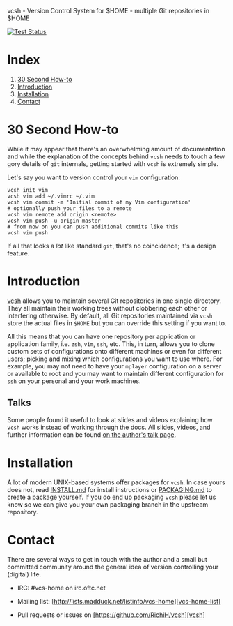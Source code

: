 vcsh - Version Control System for $HOME - multiple Git repositories in $HOME

[![Test Status](https://github.com/RichiH/vcsh/actions/workflows/test.yml/badge.svg)](https://github.com/RichiH/vcsh/actions/workflows/test.yml)

# Index

1. [30 Second How-to](#30-second-how-to)
2. [Introduction](#introduction)
3. [Installation](#installation)
4. [Contact](#contact)


# 30 Second How-to

While it may appear that there's an overwhelming amount of documentation and
while the explanation of the concepts behind `vcsh` needs to touch a few gory
details of `git` internals, getting started with `vcsh` is extremely simple.

Let's say you want to version control your `vim` configuration:

    vcsh init vim
    vcsh vim add ~/.vimrc ~/.vim
    vcsh vim commit -m 'Initial commit of my Vim configuration'
    # optionally push your files to a remote
    vcsh vim remote add origin <remote>
    vcsh vim push -u origin master
    # from now on you can push additional commits like this
    vcsh vim push

If all that looks a _lot_ like standard `git`, that's no coincidence; it's
a design feature.


# Introduction

[vcsh][vcsh] allows you to maintain several Git repositories in one single
directory. They all maintain their working trees without clobbering each other
or interfering otherwise. By default, all Git repositories maintained via
`vcsh` store the actual files in `$HOME` but you can override this setting if
you want to.

All this means that you can have one repository per application or application
family, i.e. `zsh`, `vim`, `ssh`, etc. This, in turn, allows you to clone
custom sets of configurations onto different machines or even for different
users; picking and mixing which configurations you want to use where.
For example, you may not need to have your `mplayer` configuration on a server
or available to root and you may want to maintain different configuration for
`ssh` on your personal and your work machines.

## Talks

Some people found it useful to look at slides and videos explaining how `vcsh`
works instead of working through the docs.
All slides, videos, and further information can be found
[on the author's talk page][talks].

# Installation

A lot of modern UNIX-based systems offer packages for `vcsh`. In case yours
does not, read [INSTALL.md](doc/INSTALL.md) for install instructions or
[PACKAGING.md](doc/PACKAGING.md) to create a package yourself. If you do end
up packaging `vcsh` please let us know so we can give you your own packaging
branch in the upstream repository.

# Contact

There are several ways to get in touch with the author and a small but committed
community around the general idea of version controlling your (digital) life.

* IRC: #vcs-home on irc.oftc.net

* Mailing list: [http://lists.madduck.net/listinfo/vcs-home][vcs-home-list]

* Pull requests or issues on [https://github.com/RichiH/vcsh][vcsh]


[myrepos]: http://myrepos.branchable.com/
[talks]: http://richardhartmann.de/talks/
[vcsh]: https://github.com/RichiH/vcsh
[vcs-home-list]: http://lists.madduck.net/listinfo/vcs-home
